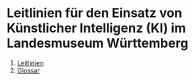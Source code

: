# Leitlinien für den Einsatz von Künstlicher Intelligenz (KI) im Landesmuseum Württemberg

1. [Leitlinien](01_Leitlinien.md)
2. [Glossar](0200_glossar.md)
